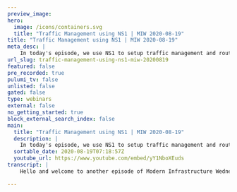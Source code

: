 ```yaml
---
preview_image:
hero:
  image: /icons/containers.svg
  title: "Traffic Management using NS1 | MIW 2020-08-19"
title: "Traffic Management using NS1 | MIW 2020-08-19"
meta_desc: |
    In today's episode, we use NS1 to setup traffic management and route traffic
url_slug: traffic-management-using-ns1-miw-20200819
featured: false
pre_recorded: true
pulumi_tv: false
unlisted: false
gated: false
type: webinars
external: false
no_getting_started: true
block_external_search_index: false
main:
  title: "Traffic Management using NS1 | MIW 2020-08-19"
  description: |
    In today's episode, we use NS1 to setup traffic management and route traffic based on the geographic region of the end user. In just a few minutes and a couple lines of code, we're able to send users to different endpoints based on their geographic location.  Code for this episode available here:  https://github.com/pulumi/pulumitv/tree/master/modern-infrastructure-wednesday/2020-08-19  Today's example is in TypeScript, but Pulumi makes it easy to stand up infrastructure in your favorite languages including JavaScript, Python, C#, and Go - saving time over legacy tools like CloudFormation and Hashicorp Terraform.  https://www.pulumi.com/docs/get-started/?utm_campaign=PulumiTV&utm_source=youtube.com&utm_medium=video
  sortable_date: 2020-08-19T07:18:57Z
  youtube_url: https://www.youtube.com/embed/yY1NboXEuds
transcript: |
    Hello and welcome to another episode of Modern Infrastructure Wednesday. I'm your host, Lee Zen. Today we're going to be covering traffic management with NS one. What is traffic management? Traffic management is the concept of using DNS to uh have your clients and, and, and users go to certain end points based on various criteria and rules. Uh In NS one, we're gonna be creating some DNS zones and records. We're gonna be setting up filter chains and answer groups. And then we're going to in today's example, route traffic based on geographic regions, folder chains are NS one's construct for deciding how to uh provide a set of answers. They are uh filters as the name implies. Uh a way to use metadata about the records uh and the users uh and other conditions to filter the right answers back. And uh you can use answer groups to group sets of answers together. Uh filter chains are super powerful. You can, you can filter a whole set of information ranging from, you know, application health uh to, you know, latency to to geographic region today. Like I mentioned, we're gonna go through a simple example before I get show showing that example. Please make sure you subscribe to Pulumi TV. Uh hit that like button below. Uh We love to hear your feedback. Please leave some comments in the video after you've watched it. Uh And yeah, let's get started. So, uh I have this uh empty Pluming program. I've already imported the NS one provider or really uh added it to my package JSON uh and uh installed using an N PM. Um So now we can uh import the provider and we're gonna start by creating a zone. Uh And this will be what Scott pulling me TV. And uh it takes a zone parameter. Uh We'll give it this name. All right. Uh And then we're gonna create a record so we can actually do DNS and the record takes a domain and in our case, it's going to be a person called demo. Takes a take, it's an A record, it takes a zone. Uh This is just the previous zone. Um And it also takes obviously answers uh since we should re return something, um we can just give it uh an answer here and that's it. Uh And then we're gonna export the name servers uh from the zone. So we can actually uh do some inspection of this at the end. So let's run plu me up. So you can see it's gonna create the zone in the record and we're all done and we can query the name servers directly to find out uh if everything is working so we can dig at the name server. So this is using authoritative Venus for skipping uh our recursive resolver and asking in one directly. Uh what is the, you know, uh value for demo dot dot TV? And you can see it's 1234, which is what we expect so great success there. Now, let's do the second part of what we talked about, which is adding the filter chains and uh answer groups. So let's start with the filter chains. Um And so we can add some filters. Uh And uh let's talk about the first filter we want to add um has to have a name for the filter and the type of the filter. Uh Let's refer to the NS one documentation and you can see uh we want to use this GEO target regional filter and uh it takes some config but we don't need any. Uh And then uh we'll add another filter. Uh And that one is to um uh take the first uh group. This is select first. And here I actually wanna select first region uh region actually. In this case, is not referred to the geographic region, but in this terminology refers to uh the group, the answer group actually. And you'll see, you'll see that you'll see why in a second um we're gonna create some regions and here you can see this is what I'm talking about. A region is actually an answer group uh in the NS one U I. But uh for legacy reasons, it's called uh regions from uh uh from an perspective. So we're gonna create those regions. Um Regions have a name. Uh In our example, today, we're gonna be splitting our traffic between the west coast of the United States and the east coast. So we'll call this uh west. This name has no meaning. Uh It's a name we want to call the, the group. Um uh And so I'm just calling a West side. I know what it represents and I'm gonna give it some. Uh And so uh you do the same thing uh with East and these uh groups can actually have some metadata attached to them. And so we're gonna attach the metadata and these are key value pairs. Um in our case, you know, we want to use GEO region. I just cut this whole board. And so what this basically is saying is that um records that belong to the West group should be tagged with the, you know, have the metadata that, that they are part of the West GE us, West GEO region. And same thing with the records that belong to the East group. So how do we make these records belong to groups? Uh These answers belong to groups or other, we can actually add them to the answer group. Um And so we can uh give it a region um and oops believe this actually takes um this just takes a string. Uh So the region this belongs to is West. Uh You can actually also add metadata directly to each answer. So you could also imagine tagging this with a GEO region or various other uh things that the filter chain can use. Uh But in our case, we're not gonna do that because uh we already have the metadata just from the group itself. Um So let's create a few more answers here to make this interesting. Um So we'll create a couple West dancers and then we'll create a couple East dancers and uh there. So now let's run Pulumi up. So we have a couple of records that belong to the West group, a couple of records that belong. Oops, that's a mistake. Let's not run there. Let's run that again. Uh We have a couple of records that belong to the West group, a couple of records that belong to the East group. And then we've also said that any records uh any, any answers, rather not records, any answers that are part of the West group uh are tagged with this us West GEO region and same thing with uh East correspondingly. And then when someone Rees for our records or for our answers, they should get back answers that are the closest GEO target region. And then we should select the first region. So if we run that query again, uh we should expect to get back just the West answer since I'm based in Seattle. And that's what happens. We get back just the answers for the West. Uh We can also test to see that this works uh for the East by providing a subnet. Uh So the way that this works is basically saying um this is giving it the E DNS option client subnet, which is basically telling uh the authoritative name server that uh you know, the client that is querying uh is actually coming from this IP range. This happens to be in US East one for Aws. And if we do that, you can see we get back the dancers. So exactly it works exactly as we expect. Um And yeah, that's really what I wanted to go through today just showing kind of, you know, how easy it is to get going with NS one and how easy it is to set up uh filter chains and really just a few lines of code uh in plume. And then obviously, you can totally imagine, you know, adding more complexity if you need uh to uh route appropriately. And you know, the routing doesn't just have to be based on static information like we have here uh where the information is provided statically but can also be provided based on real time information such as, as I mentioned earlier, you know, integrating the health of your end points. You can imagine, you know, for each of these answers, we can also add a meta here where uh you know, we have metadata about um the health of that application uh as as as through an integration. And there's actually a uh if we go back to the documentation, um there's uh ways to do that via uh monitoring and, and other data sources. Um And then, so then we can use that information uh to then uh route appropriately based on the health and various other factors uh of the end points. So I hope you enjoyed today's episode. Uh like I mentioned at the beginning, uh please make sure you uh subscribe to Pulumi TV. So you can get updates on all our episodes and we'll see you next week on Modern Infrastructure Wednesday. Thanks very much.

---
```


